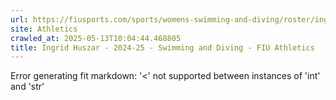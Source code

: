 ```yaml
---
url: https://fiusports.com/sports/womens-swimming-and-diving/roster/ingrid-huszar/12838
site: Athletics
crawled_at: 2025-05-13T10:04:44.468805
title: Ingrid Huszar - 2024-25 - Swimming and Diving - FIU Athletics
---
```


Error generating fit markdown: '<' not supported between instances of 'int' and 'str'